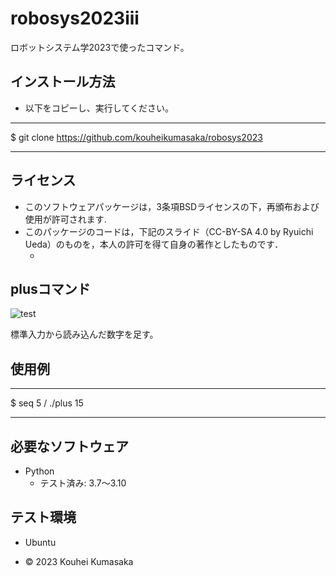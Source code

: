 # robosys2023iii
ロボットシステム学2023で使ったコマンド。

## インストール方法
* 以下をコピーし、実行してください。
---
$ git clone https://github.com/kouheikumasaka/robosys2023
  
---
## ライセンス
* このソフトウェアパッケージは，3条項BSDライセンスの下，再頒布および使用が許可されます.
* このパッケージのコードは，下記のスライド（CC-BY-SA 4.0 by Ryuichi Ueda）のものを，本人の許可を得て自身の著作としたものです．
    * [](https://github.com/ryuichiueda/my_slides/tree/master/robosys_2022)

## plusコマンド
![test](https://github.com/kouheikumasaka/robosys2023/actions/workflows/test.yml/badge.svg)

標準入力から読み込んだ数字を足す。

## 使用例
---
$ seq 5 / ./plus
15

---

## 必要なソフトウェア
* Python
  * テスト済み: 3.7〜3.10

## テスト環境
* Ubuntu


* © 2023 Kouhei Kumasaka
